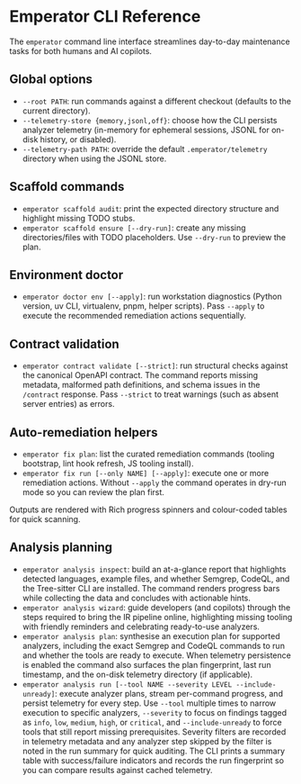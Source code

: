 # Emperator CLI Reference

The `emperator` command line interface streamlines day-to-day maintenance tasks for both humans and AI copilots.

## Global options

- `--root PATH`: run commands against a different checkout (defaults to the current directory).
- `--telemetry-store {memory,jsonl,off}`: choose how the CLI persists analyzer telemetry (in-memory
  for ephemeral sessions, JSONL for on-disk history, or disabled).
- `--telemetry-path PATH`: override the default `.emperator/telemetry` directory when using the JSONL
  store.

## Scaffold commands

- `emperator scaffold audit`: print the expected directory structure and highlight missing TODO stubs.
- `emperator scaffold ensure [--dry-run]`: create any missing directories/files with TODO placeholders. Use `--dry-run` to preview the plan.

## Environment doctor

- `emperator doctor env [--apply]`: run workstation diagnostics (Python version, uv CLI, virtualenv, pnpm, helper scripts). Pass `--apply` to execute the recommended remediation actions sequentially.

## Contract validation

- `emperator contract validate [--strict]`: run structural checks against the canonical OpenAPI contract. The command reports
  missing metadata, malformed path definitions, and schema issues in the `/contract` response. Pass `--strict` to treat
  warnings (such as absent server entries) as errors.

## Auto-remediation helpers

- `emperator fix plan`: list the curated remediation commands (tooling bootstrap, lint hook refresh, JS tooling install).
- `emperator fix run [--only NAME] [--apply]`: execute one or more remediation actions. Without `--apply` the command operates in dry-run mode so you can review the plan first.

Outputs are rendered with Rich progress spinners and colour-coded tables for quick scanning.

## Analysis planning

- `emperator analysis inspect`: build an at-a-glance report that highlights detected languages, example files, and whether Semgrep, CodeQL, and the Tree-sitter CLI are installed. The command renders progress bars while collecting the data and concludes with actionable hints.
- `emperator analysis wizard`: guide developers (and copilots) through the steps required to bring the IR pipeline online, highlighting missing tooling with friendly reminders and celebrating ready-to-use analyzers.
- `emperator analysis plan`: synthesise an execution plan for supported analyzers, including the exact Semgrep and CodeQL commands to run and whether the tools are ready to execute.
  When telemetry persistence is enabled the command also surfaces the plan fingerprint, last run
  timestamp, and the on-disk telemetry directory (if applicable).
- `emperator analysis run [--tool NAME --severity LEVEL --include-unready]`: execute analyzer plans, stream per-command progress, and persist telemetry for every step.
  Use `--tool` multiple times to narrow execution to specific analyzers, `--severity` to focus on findings tagged as `info`, `low`, `medium`, `high`, or `critical`, and `--include-unready` to force tools that still report missing prerequisites.
  Severity filters are recorded in telemetry metadata and any analyzer step skipped by the filter is noted in the run summary for quick auditing.
  The CLI prints a summary table with success/failure indicators and records the run fingerprint so you can compare results against cached telemetry.
